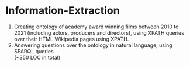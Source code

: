 # Information-Extraction
1. Creating ontology of academy award winning films between 2010 to 2021 (including actors, producers and directors), using XPATH queries over their HTML Wikipedia pages using XPATH. <br/>
2. Answering questions over the ontology in natural language, using SPARQL queries. <br/>
(~350 LOC in total)
